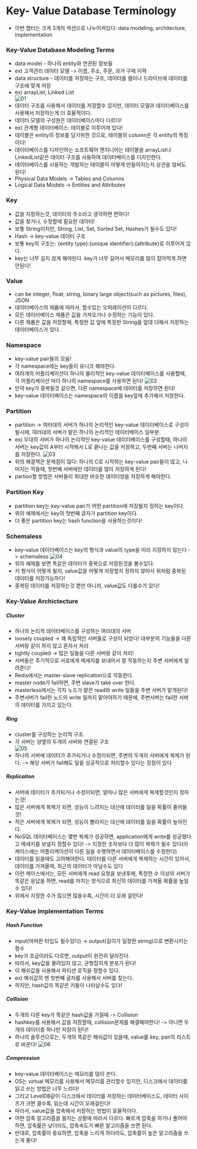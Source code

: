 # Key- Value Database Terminology
- 이번 챕터는 크게 3개의 섹션으로 나누어져있다: data modeling, architecture, implementation
  
### Key-Value Database Modeling Terms 
- data model - 하나의 entity와 연관된 정보들
- ex) 고객관리 데이터 모델 -> 이름, 주소, 주문, 과거 구매 이력
- data structure - 데이터를 저장하는 구조, 데이터를 램이나 드라이브에 데이터를 구조에 맞게 저장
- ex) arrayList, Linked List  
![01](https://github.com/harryjung0330/NoSql/blob/main/chapter4/사진/01.png) 
- 데이터 구조를 사용해서 데이터를 저장할수 있지만, 데이터 모델과 데이터베이스를 사용해서 저장하는게 더 효율적이다.
- 데이터 모델의 구성원은 데이터베이스마다 다르다!
- ex) 관계형 데이터베이스: 테이블로 이루어져 있다!
- 테이블은 entity의 정보를 담기위한 것으로, 테이블의 column은 각 entity의 특징이다!
- 데이터베이스를 디자인하는 소프트웨어 엔지니어는 테이블을 arrayList나 LinkedList같은 데이터 구조를 사용하여 데이터베이스를 디자인한다.
- 데이터베이스를 사용하는 개발자는 테이블이 어떻게 만들어지는지 상관을 않써도 된다!
- Physical Data Models -> Tables and Columns
- Logical Data Models -> Entities and Attributes
  
### Key
- 값을 지정하는것, 데이터의 주소라고 생각하면 편하다!
- 값을 찾거나, 수정할때 필요한 데이터!
- 보통 String이지만, String, List, Set, Sorted Set, Hashes가 될수도 있다!
- Hash -> key-value 데이터 구조
- 보통 key의 구조는: {entity type}:{unique identifier}:{attribute}로 이루어져 있다.
- key는 너무 길지 않게 해야된다. key가 너무 길어서 메모리를 많이 잡아먹게 하면 안된다!
  
### Value
- can be integer, float, string, binary large object(such as pictures, files), JSON
- 데이터베이스의 제품에 따라서, 할수있는 오퍼레이션이 다르다. 
- 모든 데이터베이스 제품은 값을 가져오거나 수정하는 기능이 있다.
- 다른 제품은 값을 저장할때, 특정한 값 앞에 특정한 String을 앞데 더해서 저장하는 데이터베이스가 있다.
  
### Namespace
- key-value pair들의 모음!
- 각 namespace에는 key들이 유니크 해야한다.
- 여러개의 어플리케이션이 하나의 물리적인 key-value 데이터베이스를 사용할때, 각 어플리케이션 마다 하나의 namespace를 사용하면 된다!
![02](https://github.com/harryjung0330/NoSql/blob/main/chapter4/사진/02.png)  
- 만약 key가 중복될것 같으면, 다른 namespace에 데이터를 저장하면 된다!
- key-value 데이터베이스는 namespace의 이름을 key앞에 추가해서 저장한다.
  
### Partition  
- partition -> 여러대의 서버가 하나의 논리적인 key-value 데이터베이스로 구성이 될시에, 여러대의 서버가 맡은 하나의 논리적인 데이터베이스 일부분.
- ex) 두대의 서버가 하나의 논리적인 key-value 데이터베이스를 구성할때, 하나의 서버는 key값이 A부터 시작해서 L로 끝나는 값을 저장하고, 두번째 서버는 나머지를 저장한다.
![03](https://github.com/harryjung0330/NoSql/blob/main/chapter4/사진/03.png)  
- 위의 해결책은 문제점이 많다: 하나의 C로 시작하는 key-value pair들이 많고, 나머지는 적을때, 첫번째 서버에만 데이터를 많이 저장하게 된다!
- partion할 방법은 서버들이 최대한 비슷한 데이터양을 저장하게 해야한다.
  
### Partition Key
- partition key는 key-value pair가 어떤 partition에 저장될지 정하는 key이다. 
- 위의 예제에서는 key의 첫번째 글자가 partition key이다.
- 더 좋은 partition key는 hash function을 사용하는것이다!
  
### Schemaless 
- key-value 데이터베이스는 key의 형식과 value의 type을 미리 지정하지 않는다 -> schemaless
![04](https://github.com/harryjung0330/NoSql/blob/main/chapter4/사진/04.png)
- 위의 예제를 보면 똑같은 데이터가 중복으로 저장된것을 볼수있다.
- 키 형식이 어떻게 될지, value값을 어떻게 저장할지 정하지 않아서 위처럼 중복된 데이터를 저장가능하다!
- 중복된 데이터를 저장하는것 뿐만 아니라, value값도 다를수가 있다!
  
### Key-Value Archictecture
  
##### Cluster
- 하나의 논리적 데이터베이스를 구성하는 여러대의 서버
- loosely coupled -> 꽤 독립적인 서버들로 구성이 되었다! 대부분의 기능들을 다른 서버랑 같이 하지 않고 혼자서 처리
- tightly coupled -> 많은 일들을 다른 서버랑 같이 처리!
- 서버들은 주기적으로 서로에게 메세지를 보내어서 잘 작동하는지 주변 서버에게 알려준다!
- Redis에서는 master-slave replication으로 작동한다.
- master node가 fail하면, 주변 slave가 take over 한다.
- masterless에서는 각자 노드가 맡은 read와 write 일들을 주변 서버가 맡게된다!
- 주변서버가 fail한 노드의 write 일까지 맡아야하기 때문에, 주변서버는 fail한 서버의 데이터를 가지고 있는다.
  
##### Ring 
- cluster를 구성하는 논리적 구조.
- 각 서버는 양옆의 두개의 서버와 연결된 구조  
![05](https://github.com/harryjung0330/NoSql/blob/main/chapter4/사진/05.png)  
- 하나의 서버에 데이터가 추가되거나 수정이되면, 주변의 두개의 서버에게 복제가 된다. -> 해당 서버가 fail해도 일을 성공적으로 처리할수 있다는 장점이 있다
  
##### Replicaiton  
- 서버에 데이터가 추가되거나 수정이되면, 얼마나 많은 서버에게 복제할것인지 정하는것!
- 많은 서버에게 복제가 되면, 성능이 느려지는 대신에 데이터를 잃을 확률이 줄어들것!
- 적은 서버에게 복제가 되면, 성능이 빨라지는 대신에 데이터를 잃을 확률이 높아진다.
- NoSQL 데이터베이스는 몇번 복제가 성공하면, application에게 write를 성공했다고 메세지를 보낼지 정할수 있다! -> 지정한 숫자보다 더 많이 복제가 될수 있다(이 케이스에는 어플리케이션이 다른 일을 수행하면서 데이터베이스를 수정한다)
- 데이터를 읽을때도 고려해야한다. 데이터를 다른 서버에게 복제하는 시간이 있어서, 데이터를 가져올때, 최근의 데이터가 아닐수도 있다
- 이런 케이스에서는, 모든 서버에게 read 요청을 보낸후에, 특정한 수 이상의 서버가 똑같은 응답을 하면, read를 마치는 방식으로 최신의 데이터를 가져올 확률을 높일수 있다!
- 위에서 지정한 수가 많으면 많을수록, 시간이 더 오래 걸린다!
  
### Key-Value Implementation Terms 
  
##### Hash Function
- input(어떠한 타입도 될수있다) -> output(길이가 일정한 string)으로 변환시키는 함수
- key가 조금이라도 다르면, output이 완전히 달라진다.
- 따라서, key값을 몰려있지 않고, 균형잡히게 분포가 된다!
- 이 해쉬값을 사용해서 파티션 로직을 정할수 있다.
- ex) 해쉬값의 맨 첫번째 글자를 사용해서 서버를 찾는다.
- 하지만, hash값이 똑같은 키들이 나타날수도 있다!
  
##### Collision 
- 두개의 다른 key가 똑같은 hash값을 가질때 -> Collision
- hashkey를 사용해서 값을 저장할때, collision문제를 해결해야한다! -> 아니면 두개의 데이터중 하나만 저장이 된다!
- 하나의 솔루션으로는, 두개의 똑같은 해쉬값이 있을때, value를 key, pair의 리스트로 바꾼다!
![06](https://github.com/harryjung0330/NoSql/blob/main/chapter4/사진/06.png)  
  
##### Compression
- key-value 데이터베이스는 메모리를 많이 쓴다.
- OS는 virtual 메모리를 사용해서 메모리를 관리할수 있지만, 디스크에서 데이터를 읽고 쓰는 방법은 너무 느리다!
- 그리고 LevelDB같이 디스크에서 데이터를 저장하는 데이터베이스도, 데이터 사이즈가 크면 클수록, 읽는데 시간이 오래걸린다!
- 따라서, value값을 압축해서 저장하는 방법이 효율적이다.
- 어떤 압축 알고리즘을 쓸지는 상황에 따라서 다르다. 빠르게 압축을 하거나 풀어야 하면, 압축률은 낮더라도, 압축속도가 빠른 알고리즘을 쓰면 된다.
- 반대로, 압축률이 중요하면, 압축을 느리게 하더라도, 압축률이 높은 알고리즘을 쓰는게 좋다!
